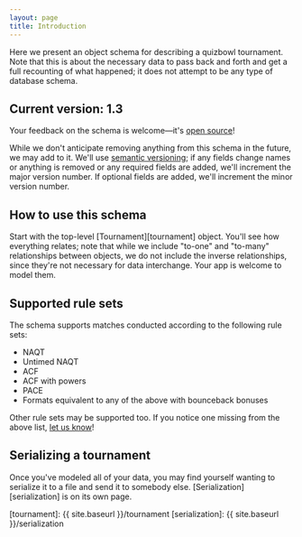 ```yaml
---
layout: page
title: Introduction
---
```

Here we present an object schema for describing a quizbowl tournament. Note that this is about the necessary data to pass back and forth and get a full recounting of what happened; it does not attempt to be any type of database schema.

## Current version: **1.3**

Your feedback on the schema is welcome—it's [open source](http://github.com/quizbowl/schema)!

While we don't anticipate removing anything from this schema in the future, we may add to it. We'll use [semantic versioning](http://semver.org); if any fields change names or anything is removed or any required fields are added, we'll increment the major version number. If optional fields are added, we'll increment the minor version number.

## How to use this schema

Start with the top-level [Tournament][tournament] object. You'll see how everything relates; note that while we include "to-one" and "to-many" relationships between objects, we do not include the inverse relationships, since they're not necessary for data interchange. Your app is welcome to model them.

## Supported rule sets

The schema supports matches conducted according to the following rule sets:

* NAQT
* Untimed NAQT
* ACF
* ACF with powers
* PACE
* Formats equivalent to any of the above with bounceback bonuses

Other rule sets may be supported too. If you notice one missing from the above list, [let us know](https://github.com/quizbowl/schema/issues)!

## Serializing a tournament

Once you've modeled all of your data, you may find yourself wanting to serialize it to a file and send it to somebody else. [Serialization][serialization] is on its own page.

[tournament]: {{ site.baseurl }}/tournament
[serialization]: {{ site.baseurl }}/serialization
